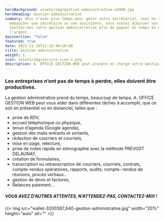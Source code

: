 ```yaml
---
heroBackground: assets/img/gestion-administrative-w1900.jpg
heroHeading: Gestion administrative
summary: Vous n’avez plus temps pour gérer votre secrétariat, vous ne voulez pas
  embaucher une secrétaire ou une assistante, vous voulez diminuer vos coûts !
  Confiez-moi votre gestion administrative afin de gagner du temps et de
  l’argent.
mainsection: "false"
featured: true
date: 2021-11-18T12:33:46+10:00
title: Gestion administrative
weight: 1
icon: assets/img/service-icon-1.png
description: A. OFFICE GESTION WEB peut prendre en charge votre Gestion administrative.
---
```

### Les entreprises n’ont pas de temps à perdre, elles doivent être productives.

La gestion administrative prend du temps, beaucoup de temps. A. OFFICE GESTION WEB peut vous aider dans différentes tâches à accomplir, que ce soit en présentiel ou en distanciel, telles que :

* prise de RDV,
* accueil téléphonique ou physique,
* tenue d’agenda (Google agenda),
* gestion des mails entrants et sortants,
* rédaction de courriers et courriels,
* mise en page, relecture,
* prise de notes rapide en sténographie avec la méthode PREVOST DELAUNAY,
* création de formulaires,
* transcription ou retranscription de courriers, courriels, contrats, compte-rendus opératoires, rapports, audits, compte- rendus de réunions, procès verbaux…
* gestion de devis et factures,
* Relances paiement...

##### VOUS AVEZ D’AUTRES ATTENTES, N’ATTENDEZ-PAS, CONTACTEZ-MOI !

{{< img src="wallet-3200387_640-gestion-administrative.jpg" width="20%" height="auto" alt="" >}}